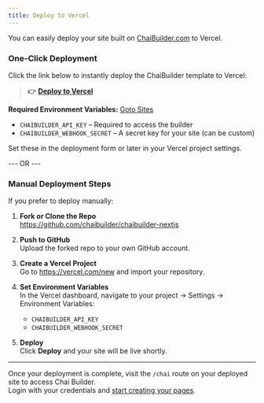 ```yaml
---
title: Deploy to Vercel
---
```


You can easily deploy your site built on <a href="http://chaibuilder.com/" target="_blank" rel="noopener noreferrer">ChaiBuilder.com</a> to Vercel.

### One-Click Deployment

Click the link below to instantly deploy the ChaiBuilder template to Vercel:

> **👉** <a href="https://vercel.com/new/clone?repository-url=https%3A%2F%2Fgithub.com%2Fchaibuilder%2Fchaibuilder-nextjs&env=CHAIBUILDER_API_KEY%2CCHAIBUILDER_WEBHOOK_SECRET&envDescription=CHAIBUILDER_API_KEY%20is%20needed%20to%20access%20the%20builder.%20CHAIBUILDER_WEBHOOK_SECRET%20is%20a%20custom%20key%20you%20can%20set%20for%20your%20site&envLink=https%3A%2F%2Fchaibuilder.com%2Fsites&repository-name=chaibuilder-nextjs" target="_blank" rel="noopener noreferrer">**Deploy to Vercel**</a>

**Required Environment Variables:** <a href="https://chaibuilder.com/sites" target="_blank" rel="noopener noreferrer">Goto Sites</a>

- `CHAIBUILDER_API_KEY` – Required to access the builder
- `CHAIBUILDER_WEBHOOK_SECRET` – A secret key for your site (can be custom)

Set these in the deployment form or later in your Vercel project settings.

--- OR ---

### Manual Deployment Steps

If you prefer to deploy manually:

1. **Fork or Clone the Repo**  
   <a href="https://github.com/chaibuilder/chaibuilder-nextjs" target="_blank" rel="noopener noreferrer">https://github.com/chaibuilder/chaibuilder-nextjs</a>

2. **Push to GitHub**  
   Upload the forked repo to your own GitHub account.

3. **Create a Vercel Project**  
   Go to <a href="https://vercel.com/new" target="_blank" rel="noopener noreferrer">https://vercel.com/new</a> and import your repository.

4. **Set Environment Variables**  
   In the Vercel dashboard, navigate to your project → Settings → Environment Variables:

   - `CHAIBUILDER_API_KEY`
   - `CHAIBUILDER_WEBHOOK_SECRET`

5. **Deploy**  
   Click **Deploy** and your site will be live shortly.

---

Once your deployment is complete, visit the `/chai` route on your deployed site to access Chai Builder.  
Login with your credentials and [start creating your pages](/docs/editors/creating-new-page).
